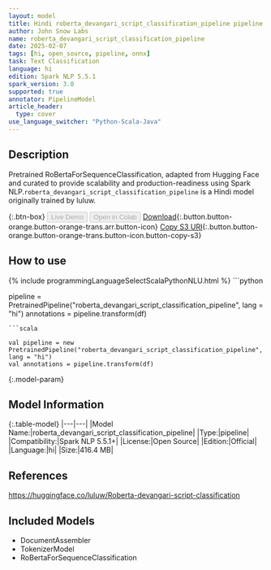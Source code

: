 ```yaml
---
layout: model
title: Hindi roberta_devangari_script_classification_pipeline pipeline RoBertaForSequenceClassification from luluw
author: John Snow Labs
name: roberta_devangari_script_classification_pipeline
date: 2025-02-07
tags: [hi, open_source, pipeline, onnx]
task: Text Classification
language: hi
edition: Spark NLP 5.5.1
spark_version: 3.0
supported: true
annotator: PipelineModel
article_header:
  type: cover
use_language_switcher: "Python-Scala-Java"
---
```


## Description

Pretrained RoBertaForSequenceClassification, adapted from Hugging Face and curated to provide scalability and production-readiness using Spark NLP.`roberta_devangari_script_classification_pipeline` is a Hindi model originally trained by luluw.

{:.btn-box}
<button class="button button-orange" disabled>Live Demo</button>
<button class="button button-orange" disabled>Open in Colab</button>
[Download](https://s3.amazonaws.com/auxdata.johnsnowlabs.com/public/models/roberta_devangari_script_classification_pipeline_hi_5.5.1_3.0_1738898398228.zip){:.button.button-orange.button-orange-trans.arr.button-icon}
[Copy S3 URI](s3://auxdata.johnsnowlabs.com/public/models/roberta_devangari_script_classification_pipeline_hi_5.5.1_3.0_1738898398228.zip){:.button.button-orange.button-orange-trans.button-icon.button-copy-s3}

## How to use



<div class="tabs-box" markdown="1">
{% include programmingLanguageSelectScalaPythonNLU.html %}
```python

pipeline = PretrainedPipeline("roberta_devangari_script_classification_pipeline", lang = "hi")
annotations =  pipeline.transform(df)   

```
```scala

val pipeline = new PretrainedPipeline("roberta_devangari_script_classification_pipeline", lang = "hi")
val annotations = pipeline.transform(df)

```
</div>

{:.model-param}
## Model Information

{:.table-model}
|---|---|
|Model Name:|roberta_devangari_script_classification_pipeline|
|Type:|pipeline|
|Compatibility:|Spark NLP 5.5.1+|
|License:|Open Source|
|Edition:|Official|
|Language:|hi|
|Size:|416.4 MB|

## References

https://huggingface.co/luluw/Roberta-devangari-script-classification

## Included Models

- DocumentAssembler
- TokenizerModel
- RoBertaForSequenceClassification